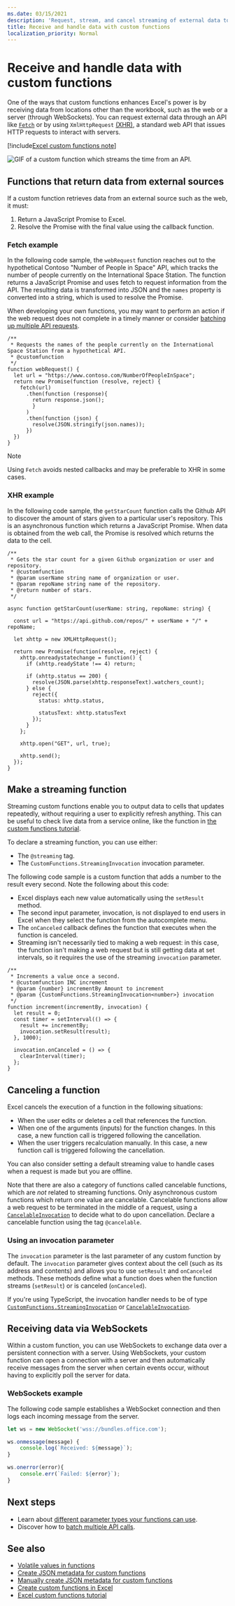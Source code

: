 ```yaml
---
ms.date: 03/15/2021
description: 'Request, stream, and cancel streaming of external data to your workbook with custom functions in Excel'
title: Receive and handle data with custom functions
localization_priority: Normal
---
```


# Receive and handle data with custom functions

One of the ways that custom functions enhances Excel's power is by receiving data from locations other than the workbook, such as the web or a server (through WebSockets). You can request external data through an API like [`Fetch`](https://developer.mozilla.org/docs/Web/API/Fetch_API) or by using `XmlHttpRequest` [(XHR)](https://developer.mozilla.org/docs/Web/API/XMLHttpRequest), a standard web API that issues HTTP requests to interact with servers.

[!include[Excel custom functions note](../includes/excel-custom-functions-note.md)]

![GIF of a custom function which streams the time from an API.](../images/custom-functions-web-api.gif)

## Functions that return data from external sources

If a custom function retrieves data from an external source such as the web, it must:

1. Return a JavaScript Promise to Excel.
2. Resolve the Promise with the final value using the callback function.

### Fetch example

In the following code sample, the `webRequest` function reaches out to the hypothetical Contoso "Number of People in Space" API, which tracks the number of people currently on the International Space Station. The function returns a JavaScript Promise and uses fetch to request information from the API. The resulting data is transformed into JSON and the `names` property is converted into a string, which is used to resolve the Promise.

When developing your own functions, you may want to perform an action if the web request does not complete in a timely manner or consider [batching up multiple API requests](custom-functions-batching.md).

```JS
/**
 * Requests the names of the people currently on the International Space Station from a hypothetical API.
 * @customfunction
 */
function webRequest() {
  let url = "https://www.contoso.com/NumberOfPeopleInSpace";
  return new Promise(function (resolve, reject) {
    fetch(url)
      .then(function (response){
        return response.json();
        }
      )
      .then(function (json) {
        resolve(JSON.stringify(json.names));
      })
  })
}
```

>[!NOTE]
>Using `Fetch` avoids nested callbacks and may be preferable to XHR in some cases.

### XHR example

In the following code sample, the `getStarCount` function calls the Github API to discover the amount of stars given to a particular user's repository. This is an asynchronous function which returns a JavaScript Promise. When data is obtained from the web call, the Promise is resolved which returns the data to the cell.

```TS
/**
 * Gets the star count for a given Github organization or user and repository.
 * @customfunction
 * @param userName string name of organization or user.
 * @param repoName string name of the repository.
 * @return number of stars.
 */

async function getStarCount(userName: string, repoName: string) {

  const url = "https://api.github.com/repos/" + userName + "/" + repoName;

  let xhttp = new XMLHttpRequest();

  return new Promise(function(resolve, reject) {
    xhttp.onreadystatechange = function() {
      if (xhttp.readyState !== 4) return;

      if (xhttp.status == 200) {
        resolve(JSON.parse(xhttp.responseText).watchers_count);
      } else {
        reject({
          status: xhttp.status,

          statusText: xhttp.statusText
        });
      }
    };

    xhttp.open("GET", url, true);

    xhttp.send();
  });
}
```

## Make a streaming function

Streaming custom functions enable you to output data to cells that updates repeatedly, without requiring a user to explicitly refresh anything. This can be useful to check live data from a service online, like the function in [the custom functions tutorial](../tutorials/excel-tutorial-create-custom-functions.md).

To declare a streaming function, you can use either:

- The `@streaming` tag.
- The `CustomFunctions.StreamingInvocation` invocation parameter.

The following code sample is a custom function that adds a number to the result every second. Note the following about this code:

- Excel displays each new value automatically using the `setResult` method.
- The second input parameter, invocation, is not displayed to end users in Excel when they select the function from the autocomplete menu.
- The `onCanceled` callback defines the function that executes when the function is canceled.
- Streaming isn't necessarily tied to making a web request: in this case, the function isn't making a web request but is still getting data at set intervals, so it requires the use of the streaming `invocation` parameter.

```JS
/**
 * Increments a value once a second.
 * @customfunction INC increment
 * @param {number} incrementBy Amount to increment
 * @param {CustomFunctions.StreamingInvocation<number>} invocation
 */
function increment(incrementBy, invocation) {
  let result = 0;
  const timer = setInterval(() => {
    result += incrementBy;
    invocation.setResult(result);
  }, 1000);

  invocation.onCanceled = () => {
    clearInterval(timer);
  };
}
```

## Canceling a function

Excel cancels the execution of a function in the following situations:

- When the user edits or deletes a cell that references the function.
- When one of the arguments (inputs) for the function changes. In this case, a new function call is triggered following the cancellation.
- When the user triggers recalculation manually. In this case, a new function call is triggered following the cancellation.

You can also consider setting a default streaming value to handle cases when a request is made but you are offline.

Note that there are also a category of functions called cancelable functions, which are _not_ related to streaming functions. Only asynchronous custom functions which return one value are cancelable. Cancelable functions allow a web request to be terminated in the middle of a request, using a [`CancelableInvocation`](/javascript/api/custom-functions-runtime/customfunctions.cancelableinvocation) to decide what to do upon cancellation. Declare a cancelable function using the tag `@cancelable`.

### Using an invocation parameter

The `invocation` parameter is the last parameter of any custom function by default. The `invocation` parameter gives context about the cell (such as its address and contents) and allows you to use `setResult` and `onCanceled` methods. These methods define what a function does when the function streams (`setResult`) or is canceled (`onCanceled`).

If you're using TypeScript, the invocation handler needs to be of type [`CustomFunctions.StreamingInvocation`](/javascript/api/custom-functions-runtime/customfunctions.streaminginvocation) or [`CancelableInvocation`](/javascript/api/custom-functions-runtime/customfunctions.cancelableinvocation).

## Receiving data via WebSockets

Within a custom function, you can use WebSockets to exchange data over a persistent connection with a server. Using WebSockets, your custom function can open a connection with a server and then automatically receive messages from the server when certain events occur, without having to explicitly poll the server for data.

### WebSockets example

The following code sample establishes a WebSocket connection and then logs each incoming message from the server.

```js
let ws = new WebSocket('wss://bundles.office.com');

ws.onmessage(message) {
    console.log(`Received: ${message}`);
}

ws.onerror(error){
    console.err(`Failed: ${error}`);
}
```

## Next steps

- Learn about [different parameter types your functions can use](custom-functions-parameter-options.md).
- Discover how to [batch multiple API calls](custom-functions-batching.md).

## See also

- [Volatile values in functions](custom-functions-volatile.md)
- [Create JSON metadata for custom functions](custom-functions-json-autogeneration.md)
- [Manually create JSON metadata for custom functions](custom-functions-json.md)
- [Create custom functions in Excel](custom-functions-overview.md)
- [Excel custom functions tutorial](../tutorials/excel-tutorial-create-custom-functions.md)
